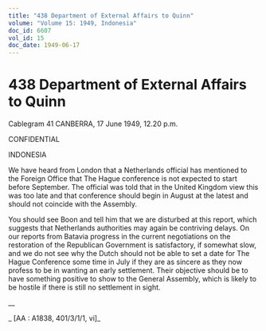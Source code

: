 ```yaml
---
title: "438 Department of External Affairs to Quinn"
volume: "Volume 15: 1949, Indonesia"
doc_id: 6607
vol_id: 15
doc_date: 1949-06-17
---
```


# 438 Department of External Affairs to Quinn

Cablegram 41 CANBERRA, 17 June 1949, 12.20 p.m.

CONFIDENTIAL

INDONESIA

We have heard from London that a Netherlands official has mentioned to the Foreign Office that The Hague conference is not expected to start before September. The official was told that in the United Kingdom view this was too late and that conference should begin in August at the latest and should not coincide with the Assembly.

You should see Boon and tell him that we are disturbed at this report, which suggests that Netherlands authorities may again be contriving delays. On our reports from Batavia progress in the current negotiations on the restoration of the Republican Government is satisfactory, if somewhat slow, and we do not see why the Dutch should not be able to set a date for The Hague Conference some time in July if they are as sincere as they now profess to be in wanting an early settlement. Their objective should be to have something positive to show to the General Assembly, which is likely to be hostile if there is still no settlement in sight.

__

_ [AA : A1838, 401/3/1/1, vi]_
